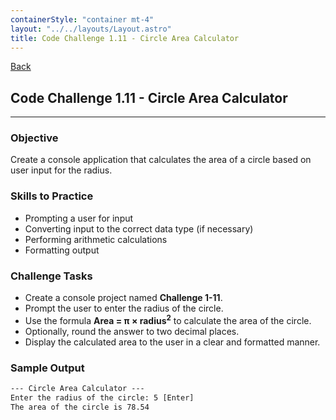 ```yaml
---
containerStyle: "container mt-4"
layout: "../../layouts/Layout.astro"
title: Code Challenge 1.11 - Circle Area Calculator
---
```


<a href="/code-challenges/" class="btn btn-sm btn-outline-light mb-3">
  <i class="si-arrow-left"></i> Back
</a>

## Code Challenge 1.11 - Circle Area Calculator

---

### Objective

Create a console application that calculates the area of a circle based on user input for the radius.

### Skills to Practice
- Prompting a user for input
- Converting input to the correct data type (if necessary)
- Performing arithmetic calculations
- Formatting output

### Challenge Tasks
- Create a console project named **Challenge 1-11**.
- Prompt the user to enter the radius of the circle.
- Use the formula **Area = π × radius<sup>2</sup>** to calculate the area of the circle.
- Optionally, round the answer to two decimal places.
- Display the calculated area to the user in a clear and formatted manner.

### Sample Output

```txt
--- Circle Area Calculator ---
Enter the radius of the circle: 5 [Enter]
The area of the circle is 78.54
```
